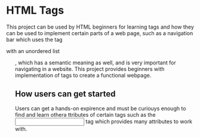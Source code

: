 
# HTML Tags

This project can be used by HTML beginners for learning tags and how they can be used to implement certain parts of a web page, such as a navigation bar which uses the tag <nav> with an unordered list <ul>, which has a semantic meaning as well, and is very important for navigating in a website. This project provides beginners with implementation of tags to create a functional webpage.

# How users can get started

Users can get a hands-on expirence and must be curiouys enough to find and learn othera ttributes of certain tags such as the <input> tag which provides many attributes to work with.



